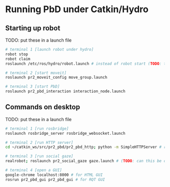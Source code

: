 # Running PbD under Catkin/Hydro

## Starting up robot
TODO: put these in a launch file
```bash
# terminal 1 [launch robot under hydro]
robot stop
robot claim
roslaunch /etc/ros/hydro/robot.launch # instead of robot start (TODO: this matters?)

# terminal 2 [start moveit]
roslaunch pr2_moveit_config move_group.launch 

# terminal 3 [start PbD]
roslaunch pr2_pbd_interaction interaction_node.launch
```

## Commands on desktop
TODO: put these in a launch file
```bash
# terminal 1 [run rosbridge]
roslaunch rosbridge_server rosbridge_websocket.launch

# terminal 2 [run HTTP server]
cd ~/catkin_ws/src/pr2_pbd/pr2_pbd_http; python -m SimpleHTTPServer # runs on 8000

# terminal 3 [run social gaze]
realrobot; roslaunch pr2_social_gaze gaze.launch # (TODO: can this be on Rosie instead?)

# terminal 4 [open a GUI]
google-chrome localhost:8000 # for HTML GUI
rosrun pr2_pbd_gui pr2_pbd_gui # for RQT GUI
```
